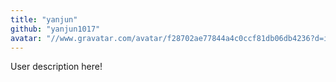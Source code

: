```yaml
---
title: "yanjun"
github: "yanjun1017"
avatar: "//www.gravatar.com/avatar/f28702ae77844a4c0ccf81db06db4236?d=identicon"
---
```


User description here!
